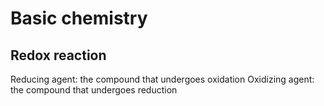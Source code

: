 # Basic chemistry

## Redox reaction

Reducing agent: the compound that undergoes oxidation
Oxidizing agent: the compound that undergoes reduction
